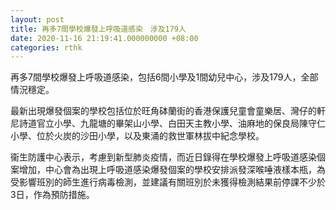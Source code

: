```yaml
---
layout: post
title: 再多7間學校爆發上呼吸道感染　涉及179人
date: 2020-11-16 21:19:41.000000000 +08:00
categories: rthk
---
```


再多7間學校爆發上呼吸道感染，包括6間小學及1間幼兒中心，涉及179人，全部情況穩定。

最新出現爆發個案的學校包括位於旺角砵蘭街的香港保護兒童會童樂居、灣仔的軒尼詩道官立小學、九龍塘的畢架山小學、白田天主教小學、油麻地的保良局陳守仁小學、位於火炭的沙田小學，以及東涌的救世軍林拔中紀念學校。

衞生防護中心表示，考慮到新型肺炎疫情，而近日錄得在學校爆發上呼吸道感染個案增加，中心會為出現上呼吸道感染爆發個案的學校安排派發深喉唾液樣本瓶，為受影響班別的師生進行病毒檢測，並建議有關班別於未獲得檢測結果前停課不少於3日，作為預防措施。
